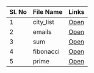 | Sl. No | File Name | Links                |
| ------ | --------- | -------------------- |
| 1      | city_list | [Open](city_list.py) |
| 2      | emails    | [Open](emails.py)    |
| 3      | sum       | [Open](sum.py)       |
| 4      | fibonacci | [Open](fibonacci.py) |
| 5      | prime     | [Open](prime.py)     |

